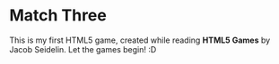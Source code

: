 # Match Three

This is my first HTML5 game, created while reading **HTML5 Games** by Jacob Seidelin. Let the games begin! :D
